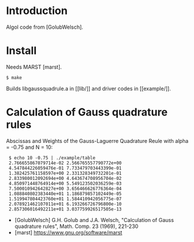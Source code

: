 # Introduction

Algol code from [GolubWelsch].

# Install

Needs MARST [marst].

    $ make

Builds libgaussquadrule.a in [[lib/]] and driver codes in [[example/]].

# Calculation of Gauss quadrature rules

Abscissas and Weights of the Gauss-Laguerre Quadrature Reule with
alpha = -0.75 and N = 10:

     $ echo 10 -0.75 | ./example/table
     2.766655867079714e-02 2.566765557790772e+00
     4.547844226059476e-01 7.733479703443399e-01
     1.382425761158597e+00 2.331328349732201e-01
     2.833980012092694e+00 4.643674708956704e-02
     4.850971448764914e+00 5.549123502036259e-03
     7.500010942642827e+00 3.656466626776364e-04
     1.088840802383440e+01 1.186879857102449e-05
     1.519947804423760e+01 1.584410942056775e-07
     2.078921462107011e+01 6.193266726796800e-10
     2.857306016492211e+01 3.037759926517505e-13

- [GolubWelsch] G.H. Golub and J.A. Welsch, "Calculation of Gauss quadrature rules", Math. Comp. 23 (1969), 221-230
- [marst] https://www.gnu.org/software/marst
